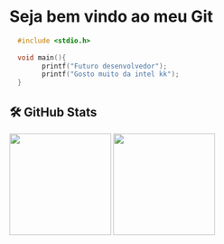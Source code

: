 # Seja bem vindo ao meu Git
```C
  #include <stdio.h>
  
  void main(){
        printf("Futuro desenvolvedor");
        printf("Gosto muito da intel kk");
  }
```
## 🛠️ GitHub Stats
<div>
  <img height="180em" src="https://github-readme-stats.vercel.app/api?username=Jonathanintel&show_icons=true&theme=dracula&include_all_commits=true&count_private=true%22/%3E">
  <img height="180em" src="https://github-readme-stats.vercel.app/api/top-langs/?username=Jonathanintel&layout=compact&langs_count=16&theme=dracula%22/%3E">
  <div>
    

    
    
